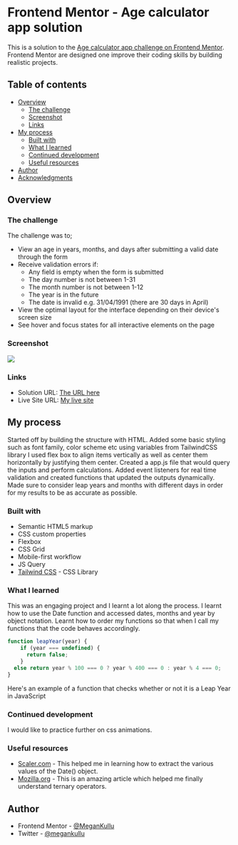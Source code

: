 # Frontend Mentor - Age calculator app solution

This is a solution to the [Age calculator app challenge on Frontend Mentor](https://www.frontendmentor.io/challenges/age-calculator-app-dF9DFFpj-Q). Frontend Mentor are designed one improve their coding skills by building realistic projects. 

## Table of contents

- [Overview](#overview)
  - [The challenge](#the-challenge)
  - [Screenshot](#screenshot)
  - [Links](#links)
- [My process](#my-process)
  - [Built with](#built-with)
  - [What I learned](#what-i-learned)
  - [Continued development](#continued-development)
  - [Useful resources](#useful-resources)
- [Author](#author)
- [Acknowledgments](#acknowledgments)



## Overview

### The challenge

The challenge was to;

- View an age in years, months, and days after submitting a valid date through the form
- Receive validation errors if:
  - Any field is empty when the form is submitted
  - The day number is not between 1-31
  - The month number is not between 1-12
  - The year is in the future
  - The date is invalid e.g. 31/04/1991 (there are 30 days in April)
- View the optimal layout for the interface depending on their device's screen size
- See hover and focus states for all interactive elements on the page


### Screenshot

![](./screenshot.jpg)



### Links

- Solution URL: [The URL here](https://your-solution-url.com)
- Live Site URL: [My live site](https://your-live-site-url.com)

## My process

Started off by building the structure with HTML.
Added some basic styling such as font family, color scheme etc using variables from TailwindCSS library 
I used flex box to align items vertically as well as center them horizontally by justifying them center.
Created a app.js file that would query the inputs and perform calculations. Added event listeners for real time validation and created functions that updated the outputs dynamically.
Made sure to consider leap years and months with different days in order for my results to be as accurate as possible.

### Built with

- Semantic HTML5 markup
- CSS custom properties
- Flexbox
- CSS Grid
- Mobile-first workflow
- JS Query
- [Tailwind CSS](https://tailwindcss.com/) - CSS Library




### What I learned

This was an engaging project and I learnt a lot along the process. I learnt how to use the Date function and accessed dates, months and year by object notation. Learnt how to order my functions so that when I call my functions that the code behaves accordingly.

```javascript
function leapYear(year) {
    if (year === undefined) {
      return false;
    }
  else return year % 100 === 0 ? year % 400 === 0 : year % 4 === 0;
}
```
Here's an example of a function that checks whether or not it is a Leap Year in JavaScript

### Continued development

I would like to practice further on css animations.

### Useful resources

- [Scaler.com](https://www.scaler.com/topics/get-current-date-in-javascript/) - This helped me in learning how to extract the various values of the Date() object.
- [Mozilla.org](https://www.example.com) - This is an amazing article which helped me finally understand ternary operators.

## Author

- Frontend Mentor - [@MeganKullu](https://www.frontendmentor.io/profile/MeganKullu)
- Twitter - [@megankullu](https://www.twitter.com/megankullu)



